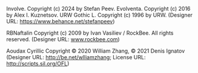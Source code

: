 Involve. Copyright (c) 2024 by Stefan Peev. Evolventa. Copyright (c) 2016 by Alex I. Kuznetsov. URW Gothic L. Copyright (c) 1996 by URW. (Designer URL: https://www.behance.net/stefanpeev)

RBNaftalin Copyright (c) 2009 by Ivan Vasiliev / RockBee. All rights reserved. (Designer URL: www.rockbee.com)

Aoudax Cyrillic Copyright © 2020 William Zhang, © 2021 Denis Ignatov (Designer URL: http://be.net/wlliamzhang; License URL: http://scripts.sil.org/OFL)
